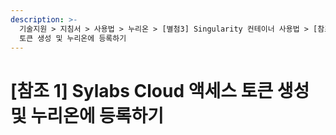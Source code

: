 ```yaml
---
description: >-
  기술지원 > 지침서 > 사용법 > 누리온 > [별첨3] Singularity 컨테이너 사용법 > [참조 1] Sylabs Cloud 액세스
  토큰 생성 및 누리온에 등록하기
---
```


# \[참조 1] Sylabs Cloud 액세스 토큰 생성 및 누리온에 등록하기

